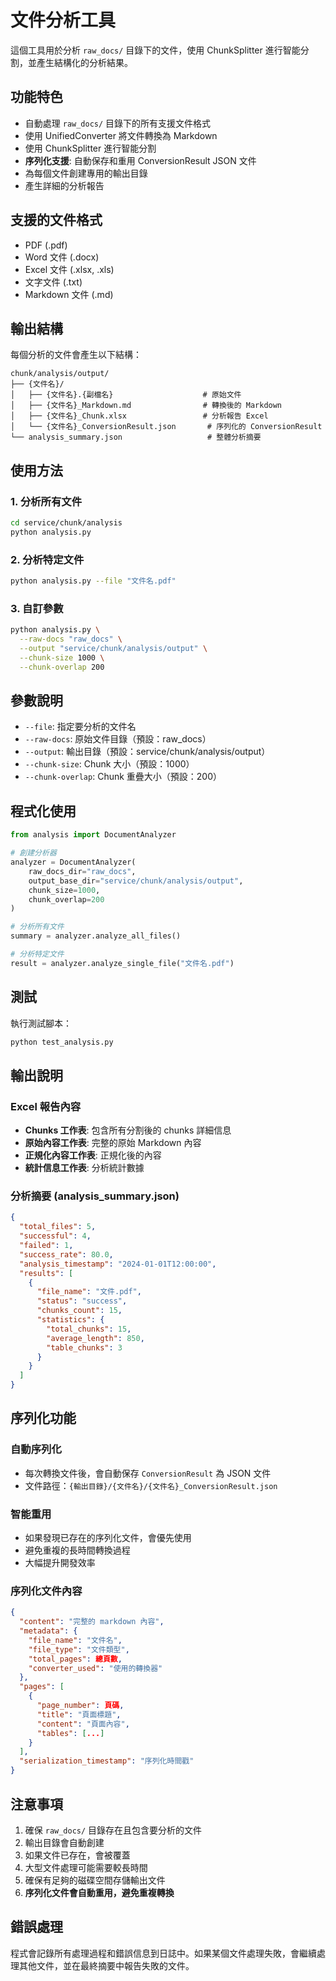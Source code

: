 # 文件分析工具

這個工具用於分析 `raw_docs/` 目錄下的文件，使用 ChunkSplitter 進行智能分割，並產生結構化的分析結果。

## 功能特色

- 自動處理 `raw_docs/` 目錄下的所有支援文件格式
- 使用 UnifiedConverter 將文件轉換為 Markdown
- 使用 ChunkSplitter 進行智能分割
- **序列化支援**: 自動保存和重用 ConversionResult JSON 文件
- 為每個文件創建專用的輸出目錄
- 產生詳細的分析報告

## 支援的文件格式

- PDF (.pdf)
- Word 文件 (.docx)
- Excel 文件 (.xlsx, .xls)
- 文字文件 (.txt)
- Markdown 文件 (.md)

## 輸出結構

每個分析的文件會產生以下結構：

```
chunk/analysis/output/
├── {文件名}/
│   ├── {文件名}.{副檔名}                    # 原始文件
│   ├── {文件名}_Markdown.md                # 轉換後的 Markdown
│   ├── {文件名}_Chunk.xlsx                 # 分析報告 Excel
│   └── {文件名}_ConversionResult.json       # 序列化的 ConversionResult
└── analysis_summary.json                   # 整體分析摘要
```

## 使用方法

### 1. 分析所有文件

```bash
cd service/chunk/analysis
python analysis.py
```

### 2. 分析特定文件

```bash
python analysis.py --file "文件名.pdf"
```

### 3. 自訂參數

```bash
python analysis.py \
  --raw-docs "raw_docs" \
  --output "service/chunk/analysis/output" \
  --chunk-size 1000 \
  --chunk-overlap 200
```

## 參數說明

- `--file`: 指定要分析的文件名
- `--raw-docs`: 原始文件目錄（預設：raw_docs）
- `--output`: 輸出目錄（預設：service/chunk/analysis/output）
- `--chunk-size`: Chunk 大小（預設：1000）
- `--chunk-overlap`: Chunk 重疊大小（預設：200）

## 程式化使用

```python
from analysis import DocumentAnalyzer

# 創建分析器
analyzer = DocumentAnalyzer(
    raw_docs_dir="raw_docs",
    output_base_dir="service/chunk/analysis/output",
    chunk_size=1000,
    chunk_overlap=200
)

# 分析所有文件
summary = analyzer.analyze_all_files()

# 分析特定文件
result = analyzer.analyze_single_file("文件名.pdf")
```

## 測試

執行測試腳本：

```bash
python test_analysis.py
```

## 輸出說明

### Excel 報告內容

- **Chunks 工作表**: 包含所有分割後的 chunks 詳細信息
- **原始內容工作表**: 完整的原始 Markdown 內容
- **正規化內容工作表**: 正規化後的內容
- **統計信息工作表**: 分析統計數據

### 分析摘要 (analysis_summary.json)

```json
{
  "total_files": 5,
  "successful": 4,
  "failed": 1,
  "success_rate": 80.0,
  "analysis_timestamp": "2024-01-01T12:00:00",
  "results": [
    {
      "file_name": "文件.pdf",
      "status": "success",
      "chunks_count": 15,
      "statistics": {
        "total_chunks": 15,
        "average_length": 850,
        "table_chunks": 3
      }
    }
  ]
}
```

## 序列化功能

### 自動序列化
- 每次轉換文件後，會自動保存 `ConversionResult` 為 JSON 文件
- 文件路徑：`{輸出目錄}/{文件名}/{文件名}_ConversionResult.json`

### 智能重用
- 如果發現已存在的序列化文件，會優先使用
- 避免重複的長時間轉換過程
- 大幅提升開發效率

### 序列化文件內容
```json
{
  "content": "完整的 markdown 內容",
  "metadata": {
    "file_name": "文件名",
    "file_type": "文件類型",
    "total_pages": 總頁數,
    "converter_used": "使用的轉換器"
  },
  "pages": [
    {
      "page_number": 頁碼,
      "title": "頁面標題",
      "content": "頁面內容",
      "tables": [...]
    }
  ],
  "serialization_timestamp": "序列化時間戳"
}
```

## 注意事項

1. 確保 `raw_docs/` 目錄存在且包含要分析的文件
2. 輸出目錄會自動創建
3. 如果文件已存在，會被覆蓋
4. 大型文件處理可能需要較長時間
5. 確保有足夠的磁碟空間存儲輸出文件
6. **序列化文件會自動重用，避免重複轉換**

## 錯誤處理

程式會記錄所有處理過程和錯誤信息到日誌中。如果某個文件處理失敗，會繼續處理其他文件，並在最終摘要中報告失敗的文件。
